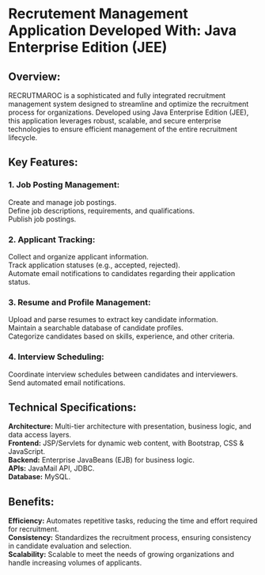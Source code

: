 # Recrutement Management Application Developed With: Java Enterprise Edition (JEE)

## Overview:

RECRUTMAROC is a sophisticated and fully integrated recruitment management system designed to streamline and optimize the recruitment process for organizations. Developed using Java Enterprise Edition (JEE), this application leverages robust, scalable, and secure enterprise technologies to ensure efficient management of the entire recruitment lifecycle.

## Key Features:

### 1. Job Posting Management:
Create and manage job postings.<br>
Define job descriptions, requirements, and qualifications.<br>
Publish job postings.<br>
### 2. Applicant Tracking:
Collect and organize applicant information.<br>
Track application statuses (e.g., accepted, rejected).<br>
Automate email notifications to candidates regarding their application status.<br>
### 3. Resume and Profile Management:
Upload and parse resumes to extract key candidate information.<br>
Maintain a searchable database of candidate profiles.<br>
Categorize candidates based on skills, experience, and other criteria.<br>
### 4. Interview Scheduling:
Coordinate interview schedules between candidates and interviewers.<br>
Send automated email notifications.<br>

## Technical Specifications:

<b>Architecture:</b> Multi-tier architecture with presentation, business logic, and data access layers.<br>
<b>Frontend:</b> JSP/Servlets for dynamic web content, with Bootstrap, CSS & JavaScript.<br>
<b>Backend:</b> Enterprise JavaBeans (EJB) for business logic.<br>
<b>APIs:</b> JavaMail API, JDBC.<br>
<b>Database:</b> MySQL.<br>

## Benefits:

<b>Efficiency:</b> Automates repetitive tasks, reducing the time and effort required for recruitment.<br>
<b>Consistency:</b> Standardizes the recruitment process, ensuring consistency in candidate evaluation and selection.<br>
<b>Scalability:</b> Scalable to meet the needs of growing organizations and handle increasing volumes of applicants.<br>
